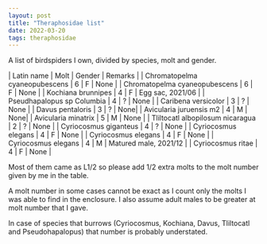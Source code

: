 ```yaml
---
layout: post
title: "Theraphosidae list"
date: 2022-03-20
tags: theraphosidae
---
```


A list of birdspiders I own, divided by species, molt and gender.

| Latin name | Molt | Gender | Remarks |
| Chromatopelma cyaneopubescens | 6 | F | None |
| Chromatopelma cyaneopubescens | 6 | F | None |
| Kochiana brunnipes | 4 | F | Egg sac, 2021/06 |
| Pseudhapalopus sp Columbia | 4 | ? | None |
| Caribena versicolor | 3 | ? | None |
| Davus pentaloris | 3 | ? | None|
| Avicularia juruensis m2 | 4 | M | None|
| Avicularia minatrix | 5 | M | None |
| Tliltocatl albopilosum nicaragua | 2 | ? | None |
| Cyriocosmus giganteus | 4 | ? | None |
| Cyriocosmus elegans | 4 | F | None |
| Cyriocosmus elegans | 4 | F | None |
| Cyriocosmus elegans | 4 | M | Matured male, 2021/12 |
| Cyriocosmus ritae | 4 | F | None |

Most of them came as L1/2 so please add 1/2 extra molts to the molt number given by me in the table.

A molt number in some cases cannot be exact as I count only the molts I was able to find in the enclosure. I also assume adult males to be greater at molt number that I gave.

In case of species that burrows (Cyriocosmus, Kochiana, Davus, Tliltocatl and Pseudohapalopus) that number is probably understated.
